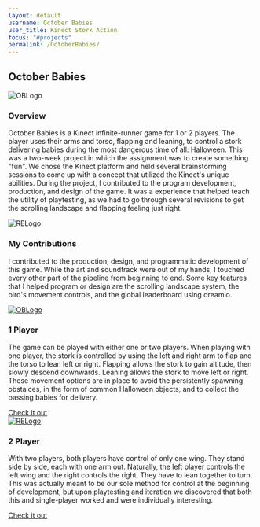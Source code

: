 ```yaml
---
layout: default
username: October Babies
user_title: Kinect Stork Action!
focus: "#projects"
permalink: /OctoberBabies/
---
```

<section id="projects">
<div class="user-details">
  <h1> October Babies </h1>
</div>
<div class="user-projects">
  <div class="images-right">
    <img alt="OBLogo" src="{{ "/assets/img/OctoberBabies/OctoberBabiesLogo.png" | prepend: site.baseurl }}" />
  </div>
  <div class="contents">
    <h3> Overview </h3>
    <p>October Babies is a Kinect infinite-runner game for 1 or 2 players. The player uses their arms and torso, flapping and leaning, to control a stork delivering babies during the most dangerous time of all: Halloween. This was a two-week project in which the assignment was to create something "fun". We chose the Kinect platform and held several brainstorming sessions to come up with a concept that utilized the Kinect's unique abilities. During the project, I contributed to the program development, production, and design of the game. It was a experience that helped teach the utility of playtesting, as we had to go through several revisions to get the scrolling landscape and flapping feeling just right.</p>
  </div>
</div>
<div class="user-projects">
  <div class="images-left">
    <img alt="RELogo" src="{{ "/assets/img/OctoberBabies/OBLB.jpg" | prepend: site.baseurl }}" />
  </div>
  <div class="contents-right">
    <h3> My Contributions </h3>
    <p>I contributed to the production, design, and programmatic development of this game. While the art and soundtrack were out of my hands, I touched every other part of the pipeline from beginning to end. Some key features that I helped program or design are the scrolling landscape system, the bird's movement controls, and the global leaderboard using dreamlo.</p>
  </div>
</div>
<div class="user-projects">
  <div class="images-right">
    <a href="https://www.youtube.com/watch?v=aW9sul_Hct4&t=46s"><img alt="OBLogo" src="{{ "/assets/img/OctoberBabies/OB1Player.jpg" | prepend: site.baseurl }}" /></a>
  </div>
  <div class="contents">
    <h3> 1 Player </h3>
    <p>The game can be played with either one or two players. When playing with one player, the stork is controlled by using the left and right arm to flap and the torso to lean left or right. Flapping allows the stork to gain altitude, then slowly descend downwards. Leaning allows the stork to move left or right. These movement options are in place to avoid the persistently spawning obstalces, in the form of common Halloween objects, and to collect the passing babies for delivery.</p>
    <a class="project-link" href="https://www.youtube.com/watch?v=aW9sul_Hct4&t=46s">Check it out</a>
  </div>
</div>
<div class="user-projects">
  <div class="images-left">
    <a href="https://www.youtube.com/watch?v=3hGGY3DpDe0&t=2s"><img alt="RELogo" src="{{ "/assets/img/OctoberBabies/OB2Player.jpg" | prepend: site.baseurl }}" /></a>
  </div>
  <div class="contents-right">
    <h3> 2 Player </h3>
    <p>With two players, both players have control of only one wing. They stand side by side, each with one arm out. Naturally, the left player controls the left wing and the right controls the right. They have to lean together to turn. This was actually meant to be our sole method for control at the beginning of development, but upon playtesting and iteration we discovered that both this and single-player worked and were individually interesting.</p>
    <a class="project-link" href="https://www.youtube.com/watch?v=3hGGY3DpDe0&t=2s">Check it out</a>
  </div>
</div>
</section>
